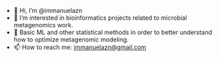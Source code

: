 - 👋 Hi, I’m @immanuelazn
- 👀 I’m interested in bioinformatics projects related to microbial metagenomics work.  
- 🌱 Basic ML and other statistical methods in order to better understand how to optimize metagenomic modeling.
- 📫 How to reach me: immanuelazn@gmail.com

<!---
immanuelazn/immanuelazn is a ✨ special ✨ repository because its `README.md` (this file) appears on your GitHub profile.
You can click the Preview link to take a look at your changes.
--->
